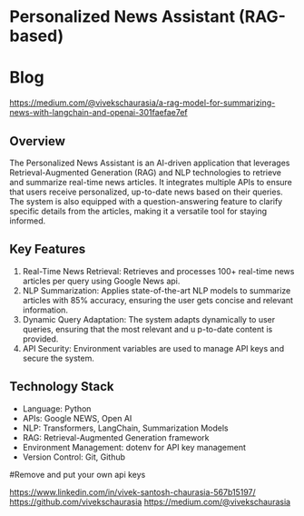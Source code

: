 # Personalized News Assistant (RAG-based)

# Blog
https://medium.com/@vivekschaurasia/a-rag-model-for-summarizing-news-with-langchain-and-openai-301faefae7ef

## Overview
The Personalized News Assistant is an AI-driven application that leverages Retrieval-Augmented Generation (RAG) and NLP technologies to retrieve and summarize real-time news articles. It integrates multiple APIs to ensure that users receive personalized, up-to-date news based on their queries. The system is also equipped with a question-answering feature to clarify specific details from the articles, making it a versatile tool for staying informed.

## Key Features
1. Real-Time News Retrieval: Retrieves and processes 100+ real-time news articles per query using Google News api.
2. NLP Summarization: Applies state-of-the-art NLP models to summarize articles with 85% accuracy, ensuring the user gets concise and relevant information.
4. Dynamic Query Adaptation: The system adapts dynamically to user queries, ensuring that the most relevant and u  p-to-date content is provided.
5. API Security: Environment variables are used to manage API keys and secure the system. 


## Technology Stack
* Language: Python
* APIs: Google NEWS, Open AI
* NLP: Transformers, LangChain, Summarization Models
* RAG: Retrieval-Augmented Generation framework
* Environment Management: dotenv for API key management
* Version Control: Git, Github

#Remove and put your own api keys


https://www.linkedin.com/in/vivek-santosh-chaurasia-567b15197/
https://github.com/vivekschaurasia
https://medium.com/@vivekschaurasia
